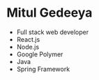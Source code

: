 # Mitul Gedeeya
  - Full stack web developer
  - React.js
  - Node.js
  - Google Polymer
  - Java
  - Spring Framework
